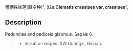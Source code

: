 粗柄铁线莲(原变种)",
82a.**Clematis crassipes var. crassipes**",

## Description
Peduncles and pedicels glabrous. Sepals 6.

> * Scrub on slopes. SW Guangxi, Hainan.

